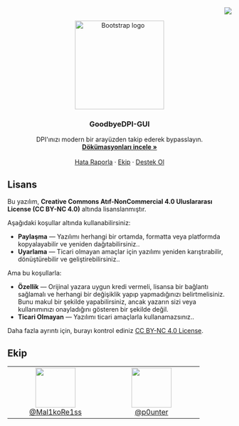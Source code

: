 <div align="right">
  <a href="https://github.com/Mal1koRe1ss/GoodbyeDPI-GUI/blob/main/EN-README.md">
    <img src="https://img.shields.io/badge/English-lang?style=flat&label=lang&color=%234933ff">
  </a>
</div>

<p align="center">
  <a href="https://github.com/p0unter">
    <img src="https://github.com/user-attachments/assets/da755ae2-a402-4876-ae8e-b518743d1f20" alt="Bootstrap logo" width="200" height="200">
  </a>
</p>
<h3 align="center">
  GoodbyeDPI-GUI
</h3>
<p align="center">
  DPI'ınızı modern bir arayüzden takip ederek bypasslayın.
  <br>
  <a href="https://github.com/Mal1koRe1ss/GoodbyeDPI-GUI/tree/main/docs"><strong>Dökümasyonları incele »</strong></a>
  <br>
  <br>
  <a href="https://github.com/Mal1koRe1ss/GoodbyeDPI-GUI/issues">Hata Raporla</a>
  ·
  <a href="#ekip">Ekip</a>
  ·
  <a href="#">Destek Ol</a>
</p>

## Lisans

Bu yazılım, **Creative Commons Atıf-NonCommercial 4.0 Uluslararası License (CC BY-NC 4.0)** altında lisanslanmıştır.

Aşağıdaki koşullar altında kullanabilirsiniz:
- **Paylaşma** — Yazılımı herhangi bir ortamda, formatta veya platformda kopyalayabilir ve yeniden dağıtabilirsiniz..
- **Uyarlama** — Ticari olmayan amaçlar için yazılımı yeniden karıştırabilir, dönüştürebilir ve geliştirebilirsiniz..

Ama bu koşullarla:
- **Özellik** — Orijinal yazara uygun kredi vermeli, lisansa bir bağlantı sağlamalı ve herhangi bir değişiklik yapıp yapmadığınızı belirtmelisiniz. Bunu makul bir şekilde yapabilirsiniz, ancak yazarın sizi veya kullanımınızı onayladığını gösteren bir şekilde değil.
- **Ticari Olmayan** — Yazılımı ticari amaçlarla kullanamazsınız..

Daha fazla ayrıntı için, burayı kontrol ediniz [CC BY-NC 4.0 License](https://creativecommons.org/licenses/by-nc/4.0/).

## Ekip
<table>
  <tr>
    <td align="center" width="200">
      <a href="https://github.com/Mal1koRe1ss">
        <img src="https://github.com/user-attachments/assets/a4f77b6b-9270-4e64-b6ae-36ef4993fec1" height="90"><br>
        @Mal1koRe1ss
      </a>
    </td>
    <td align="center" width="200">
      <a href="https://github.com/p0unter">
        <img src="https://github.com/user-attachments/assets/80faed3f-90a0-4e1b-bf8e-38d79ff9ef35" height="90"><br>
        @p0unter
      </a>
    </td>
  </tr>
</table>
